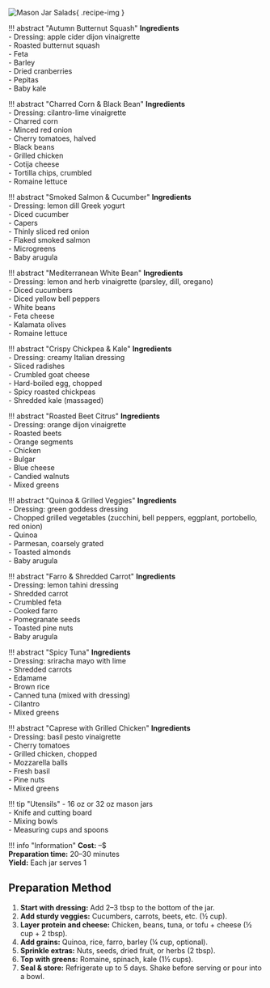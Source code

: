 ![Mason Jar Salads](../images/mason-jar-salads.jpg){ .recipe-img }

!!! abstract "Autumn Butternut Squash"
    **Ingredients**  
    - Dressing: apple cider dijon vinaigrette  
    - Roasted butternut squash  
    - Feta  
    - Barley  
    - Dried cranberries  
    - Pepitas  
    - Baby kale  

!!! abstract "Charred Corn & Black Bean"
    **Ingredients**  
    - Dressing: cilantro-lime vinaigrette  
    - Charred corn  
    - Minced red onion  
    - Cherry tomatoes, halved  
    - Black beans  
    - Grilled chicken  
    - Cotija cheese  
    - Tortilla chips, crumbled  
    - Romaine lettuce  

!!! abstract "Smoked Salmon & Cucumber"
    **Ingredients**  
    - Dressing: lemon dill Greek yogurt  
    - Diced cucumber  
    - Capers  
    - Thinly sliced red onion  
    - Flaked smoked salmon  
    - Microgreens  
    - Baby arugula  

!!! abstract "Mediterranean White Bean"
    **Ingredients**  
    - Dressing: lemon and herb vinaigrette (parsley, dill, oregano)  
    - Diced cucumbers  
    - Diced yellow bell peppers  
    - White beans  
    - Feta cheese  
    - Kalamata olives  
    - Romaine lettuce  

!!! abstract "Crispy Chickpea & Kale"
    **Ingredients**  
    - Dressing: creamy Italian dressing  
    - Sliced radishes  
    - Crumbled goat cheese  
    - Hard-boiled egg, chopped  
    - Spicy roasted chickpeas  
    - Shredded kale (massaged)  

!!! abstract "Roasted Beet Citrus"
    **Ingredients**  
    - Dressing: orange dijon vinaigrette  
    - Roasted beets  
    - Orange segments  
    - Chicken  
    - Bulgar  
    - Blue cheese  
    - Candied walnuts  
    - Mixed greens  

!!! abstract "Quinoa & Grilled Veggies"
    **Ingredients**  
    - Dressing: green goddess dressing  
    - Chopped grilled vegetables (zucchini, bell peppers, eggplant, portobello, red onion)  
    - Quinoa  
    - Parmesan, coarsely grated  
    - Toasted almonds  
    - Baby arugula  

!!! abstract "Farro & Shredded Carrot"
    **Ingredients**  
    - Dressing: lemon tahini dressing  
    - Shredded carrot  
    - Crumbled feta  
    - Cooked farro  
    - Pomegranate seeds  
    - Toasted pine nuts  
    - Baby arugula  

!!! abstract "Spicy Tuna"
    **Ingredients**  
    - Dressing: sriracha mayo with lime  
    - Shredded carrots  
    - Edamame  
    - Brown rice  
    - Canned tuna (mixed with dressing)  
    - Cilantro  
    - Mixed greens  

!!! abstract "Caprese with Grilled Chicken"
    **Ingredients**  
    - Dressing: basil pesto vinaigrette  
    - Cherry tomatoes  
    - Grilled chicken, chopped  
    - Mozzarella balls  
    - Fresh basil  
    - Pine nuts  
    - Mixed greens  

!!! tip "Utensils"
    - 16 oz or 32 oz mason jars  
    - Knife and cutting board  
    - Mixing bowls  
    - Measuring cups and spoons  

!!! info "Information"
    **Cost:** $–$$  
    **Preparation time:** 20–30 minutes  
    **Yield:** Each jar serves 1  

## Preparation Method

1. **Start with dressing:** Add 2–3 tbsp to the bottom of the jar.  
2. **Add sturdy veggies:** Cucumbers, carrots, beets, etc. (½ cup).  
3. **Layer protein and cheese:** Chicken, beans, tuna, or tofu + cheese (½ cup + 2 tbsp).  
4. **Add grains:** Quinoa, rice, farro, barley (¼ cup, optional).  
5. **Sprinkle extras:** Nuts, seeds, dried fruit, or herbs (2 tbsp).  
6. **Top with greens:** Romaine, spinach, kale (1½ cups).  
7. **Seal & store:** Refrigerate up to 5 days. Shake before serving or pour into a bowl.  
